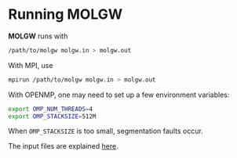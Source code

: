# Running MOLGW

**MOLGW** runs with
```bash
/path/to/molgw molgw.in > molgw.out 
```

With MPI, use
```bash
mpirun /path/to/molgw molgw.in > molgw.out 
```

With OPENMP, one may need to set up a few environment variables:
```bash
export OMP_NUM_THREADS=4
export OMP_STACKSIZE=512M
```

When `OMP_STACKSIZE` is too small, segmentation faults occur.


The input files are explained [here](tuto_dft.md).

